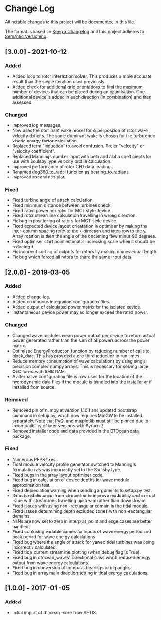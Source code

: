 # Change Log

All notable changes to this project will be documented in this file.

The format is based on [Keep a Changelog](http://keepachangelog.com/)
and this project adheres to [Semantic Versioning](http://semver.org/).

## [3.0.0] - 2021-10-12

### Added

-   Added loop to rotor interaction solver. This produces a more accurate
    result than the single iteration used previously.
-   Added check for additional grid orientations to find the maximum number of 
    devices that can be placed during an optimisation. One additional device is 
    added in each direction (in combination) and then assessed.

### Changed

-   Improved log messages
-   Now uses the dominant wake model for superposition of rotor wake
    velocity deficits. The same dominant wake is chosen for the turbulence
    kinetic energy factor calculation.
-   Replaced term "induction" to avoid confusion. Prefer "velocity" or
    "velocity coefficient".
-   Replaced Mannings number input with beta and alpha coefficients for use
    with Soulsby type velocity profile calculation.
-   Improved performance of rotor CFD data reading.
-   Renamed deg360_to_radpi function as bearing_to_radians.
-   Improved streamlines plot.

### Fixed

-   Fixed turbine angle of attack calculation.
-   Fixed minimum distance between turbines check.
-   Fixed rated power per rotor for MCT style device.
-   Fixed rotor streamline calculation travelling in wrong direction.
-   Fix bug in positioning of rotors for MCT style device.
-   Fixed expected device layout orientation in optimiser by making the 
    inter-column spacing refer to the x-direction and inter-row to the y. 
    Array rotation is then the angle of the oncoming flow minus 90 degrees.
-   Fixed optimiser start point estimator increasing scale when it should be 
    reducing it
-   Fix incorrect sorting of outputs for rotors by making names equal length
-   Fix bug which forced all rotors to share the same input data

## [2.0.0] - 2019-03-05

### Added

-   Added change log.
-   Added continuous integration configuration files.
-   Added output of calculated power matrix for the isolated device.
-   Instantaneous device power may no longer exceed the rated power.

### Changed

-   Changed wave modules mean power output per device to return actual power
    generated rather than the sum of all powers across the power matrix.
-   Optimised EnergyProduction function by reducing number of calls to
    block_diag. This has provided a one third reduction in run times.
-   Reduce memory consumption of wave calculations by using single precision 
    complex numpy arrays. This is necessary for solving large OEC farms with 8MB
    RAM.
-   A alternative configuration file is now used for the location of the
    hydrodynamic data files if the module is bundled into the installer or if
    installed from source.

### Removed

-   Removed pin of numpy at version 1.10.1 and updated bootstrap command in 
    setup.py, which now requires MinGW to be installed separately. Note that 
    PyQt and matplotlib must still be pinned due to incompatibility of later 
    versions with Python 2.
-   Removed installer code and data provided in the DTOcean data package.

### Fixed

-   Numerous PEP8 fixes.
-   Tidal module velocity profile generator switched to Manning's formulation as
    was incorrectly set to the Soulsby type.
-   Fixed bugs in the array layout optimiser code.
-   Fixed bug in calculation of device depths for wave module approximation
    test.
-   Fixed depreciation warning when sending arguments to setup.py test.
-   Refactored distance_from_streamline to improve readability and correct issue
    with streamlines travelling upstream rather than downstream.
-   Fixed issues with using non  -rectangular domain in the tidal module.
-   Fixed issues determining depth excluded zones with non  -rectangular
    domains.
-   NaNs are now set to zero in interp_at_point and edge cases are better
    handled.
-   Fixed confusing variable names for inputs of wave energy period and peak 
    period for wave energy calculations.
-   Fixed bug where the angle of attack for yawed tidal turbines was being
    incorrectly calculated.
-   Fixed tidal current streamline plotting (when debug flag is True).
-   Fixed bug in dtocean_waves' Directional class which reduced energy output
    from wave energy calculations.
-   Fixed bug in conversion of compass bearings to trig angles.
-   Fixed bug in array main direction setting in tidal energy calculations.


## [1.0.0] -   2017  -01  -05

### Added

-   Initial import of dtocean  -core from SETIS.
